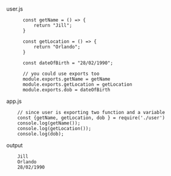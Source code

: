 user.js

          const getName = () => {
              return "Jill";
          }

          const getLocation = () => {
              return "Orlando";
          }

          const dateOfBirth = "28/02/1990";

          // you could use exports too
          module.exports.getName = getName
          module.exports.getLocation = getLocation
          module.exports.dob = dateOfBirth


app.js

        // since user is exporting two function and a variable
        const {getName, getLocation, dob } = require('./user')
        console.log(getName());
        console.log(getLocation());
        console.log(dob);
        
output 

        Jill
        Orlando
        28/02/1990

